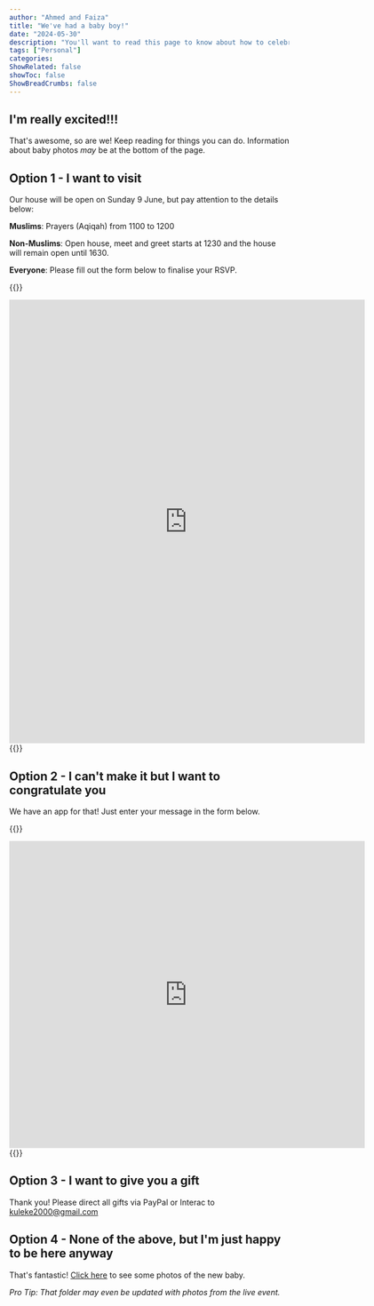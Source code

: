 ```yaml
---
author: "Ahmed and Faiza"
title: "We've had a baby boy!"
date: "2024-05-30"
description: "You'll want to read this page to know about how to celebrate with us, etc"
tags: ["Personal"]
categories: 
ShowRelated: false
showToc: false
ShowBreadCrumbs: false
---
```


## I'm really excited!!!

That's awesome, so are we! Keep reading for things you can do. Information about baby photos *may* be at the bottom of the page.

## Option 1 - I want to visit

 Our house will be open on Sunday 9 June, but pay attention to the details below:

 **Muslims**: Prayers (Aqiqah) from 1100 to 1200

 **Non-Muslims**: Open house, meet and greet starts at 1230 and the house will remain open until 1630.

 **Everyone**: Please fill out the form below to finalise your RSVP.



<!-- raw html -->
{{<rawhtml>}}
<iframe src="https://docs.google.com/forms/d/e/1FAIpQLScB6Q_6CWS5xVYGgGOQznEvQCpB_ZvnGH7Nd-kXFdrv0b8b2w/viewform?embedded=true" width="640" height="799" frameborder="0" marginheight="0" marginwidth="0">Loading…</iframe>
{{</rawhtml>}}

## Option 2 - I can't make it but I want to congratulate you

We have an app for that! Just enter your message in the form below.

{{<rawhtml>}}
<iframe src="https://docs.google.com/forms/d/e/1FAIpQLSetF_4FvJXD9UetPuyCVL54oBbXwSSaktbQEt_DbpVUIXmJ8Q/viewform?embedded=true" width="640" height="553" frameborder="0" marginheight="0" marginwidth="0">Loading…</iframe>
{{</rawhtml>}}

## Option 3 - I want to give you a gift

 Thank you! Please direct all gifts via PayPal or Interac to kuleke2000@gmail.com 

## Option 4 - None of the above, but I'm just happy to be here anyway

That's fantastic! [Click here](https://drive.google.com/drive/folders/13J70ryjvNDikrwxxfroU-i7bGaDDGCiw?usp=sharing) to see some photos of the new baby.

*Pro Tip: That folder may even be updated with photos from the live event.*
